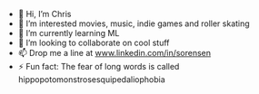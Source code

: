 - 👋 Hi, I’m Chris
- 👀 I’m interested movies, music, indie games and roller skating
- 🌱 I’m currently learning ML
- 💞️ I’m looking to collaborate on cool stuff
- 📫 Drop me a line at www.linkedin.com/in/sorensen
- ⚡ Fun fact: The fear of long words is called hippopotomonstrosesquipedaliophobia
